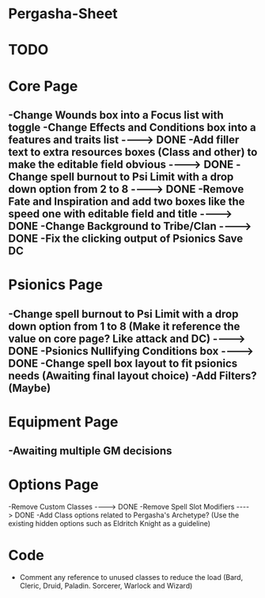 # Pergasha-Sheet
# TODO

# Core Page
-Change Wounds box into a Focus list with toggle
-Change Effects and Conditions box into a features and traits list ----> DONE
-Add filler text to extra resources boxes (Class and other) to make the editable field obvious ----> DONE
-Change spell burnout to Psi Limit with a drop down option from 2 to 8 ----> DONE
-Remove Fate and Inspiration and add two boxes like the speed one with editable field and title ----> DONE
-Change Background to Tribe/Clan ----> DONE
-Fix the clicking output of Psionics Save DC
-----------------
# Psionics Page
-Change spell burnout to Psi Limit with a drop down option from 1 to 8 (Make it reference the value on core page? Like attack and DC) ----> DONE
-Psionics Nullifying Conditions box ----> DONE
-Change spell box layout to fit psionics needs (Awaiting final layout choice)
-Add Filters? (Maybe)
-----------------
# Equipment Page
-Awaiting multiple GM decisions
-----------------
# Options Page
-Remove Custom Classes ----> DONE
-Remove Spell Slot Modifiers ----> DONE
-Add Class options related to Pergasha's Archetype? (Use the existing hidden options such as Eldritch Knight as a guideline)

# Code

- Comment any reference to unused classes to reduce the load (Bard, Cleric, Druid, Paladin. Sorcerer, Warlock and Wizard)

